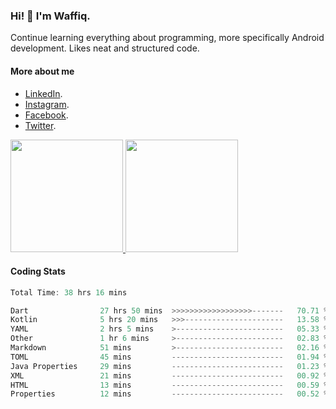 ### Hi! 👋 I'm Waffiq.

Continue learning everything about programming, more specifically Android development. Likes neat and structured code.

#### More about me 
- [LinkedIn](https://www.linkedin.com/in/waffiqaziz/).
- [Instagram](https://www.instagram.com/waffiqaziz/).
- [Facebook](https://web.facebook.com/WaffiqAziz/).
- [Twitter](https://twitter.com/AzizWaffiq).

<p align="left">
<a href="https://github.com/waffiqaziz">
  <img height="180em" src="https://github-readme-stats-eight-theta.vercel.app/api?username=waffiqaziz&show_icons=true&theme=algolia&include_all_commits=true&count_private=true"/>
  <img height="180em" src="https://github-readme-stats-eight-theta.vercel.app/api/top-langs/?username=waffiqaziz&layout=compact&langs_count=8&theme=algolia"/>
</a>
</p>

#### Coding Stats
<!--START_SECTION:waka-->

```rust
Total Time: 38 hrs 16 mins

Dart                27 hrs 50 mins  >>>>>>>>>>>>>>>>>>-------   70.71 %
Kotlin              5 hrs 20 mins   >>>----------------------   13.58 %
YAML                2 hrs 5 mins    >------------------------   05.33 %
Other               1 hr 6 mins     >------------------------   02.83 %
Markdown            51 mins         >------------------------   02.16 %
TOML                45 mins         -------------------------   01.94 %
Java Properties     29 mins         -------------------------   01.23 %
XML                 21 mins         -------------------------   00.92 %
HTML                13 mins         -------------------------   00.59 %
Properties          12 mins         -------------------------   00.52 %
```

<!--END_SECTION:waka-->
